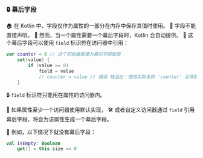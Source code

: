 ### 🔒 幕后字段

🏠 在 Kotlin 中，字段仅作为属性的一部分在内存中保存其值时使用。
🚫 字段不能直接声明。
🔄 然而，当一个属性需要一个幕后字段时，Kotlin 会自动提供。
🔑 这个幕后字段可以使用 `field` 标识符在访问器中引用：

```kotlin
var counter = 0 // 这个初始器直接为幕后字段赋值
    set(value) {
        if (value >= 0)
            field = value
            // counter = value // 错误 栈溢出：使用实际名称 'counter' 会导致 setter 递归
    }
```

🔒 `field` 标识符只能用在属性的访问器内。

🔄 如果属性至少一个访问器使用默认实现，
🛠️ 或者自定义访问器通过 `field` 引用幕后字段，将会为该属性生成一个幕后字段。

🚫 例如，以下情况下就没有幕后字段：

```kotlin
val isEmpty: Boolean
    get() = this.size == 0
```